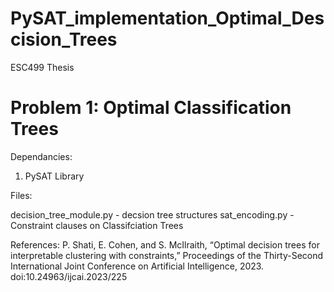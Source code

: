 # PySAT_implementation_Optimal_Descision_Trees
ESC499 Thesis

# Problem 1: Optimal Classification Trees

Dependancies:

1. PySAT Library

Files:

decision_tree_module.py - decsion tree structures
sat_encoding.py - Constraint clauses on Classifciation Trees

References: 
P. Shati, E. Cohen, and S. McIlraith, “Optimal decision trees for interpretable clustering with constraints,” Proceedings of the Thirty-Second International Joint Conference on Artificial Intelligence, 2023. doi:10.24963/ijcai.2023/225
